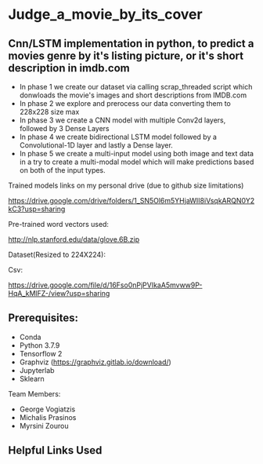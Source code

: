 # Judge_a_movie_by_its_cover
## Cnn/LSTM implementation in python, to predict a movies genre by it's listing picture, or it's short description in imdb.com

- In phase 1 we create our dataset via calling scrap_threaded script which donwloads the movie's images and short descriptions from IMDB.com
- In phase 2 we explore and prerocess our data converting them to 228x228 size max
- In phase 3 we create a CNN model with multiple Conv2d layers, followed by 3 Dense Layers
- In phase 4 we create bidirectional LSTM model followed by a Convolutional-1D layer and lastly a Dense layer.
- In phase 5 we create a multi-input model using both image and text data in a try to create a multi-modal model which will make predictions based on both of the input types.

Trained models links on my personal drive (due to github size limitations)

https://drive.google.com/drive/folders/1_SN5Ol6m5YHjaWII8iVsqkARQN0Y2kC3?usp=sharing

Pre-trained word vectors used:

http://nlp.stanford.edu/data/glove.6B.zip

Dataset(Resized to 224X224):

Csv:

https://drive.google.com/file/d/16Fso0nPjPVIkaA5mvww9P-HqA_kMlFZ-/view?usp=sharing

## Prerequisites:
 
 - Conda
 - Python 3.7.9
 - Tensorflow 2
 - Graphviz (https://graphviz.gitlab.io/download/)
 - Jupyterlab
 - Sklearn
 
 Team Members:
 - George Vogiatzis
 - Michalis Prasinos
 - Myrsini Zourou
 
 
 ## Helpful Links Used
